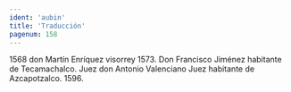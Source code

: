 ```yaml
---
ident: 'aubin'
title: 'Traducción'
pagenum: 158
---
```

1568 don Martín Enríquez visorrey 1573.
Don Francisco Jiménez habitante de Tecamachalco.
Juez don Antonio Valenciano Juez habitante de Azcapotzalco.
1596.
